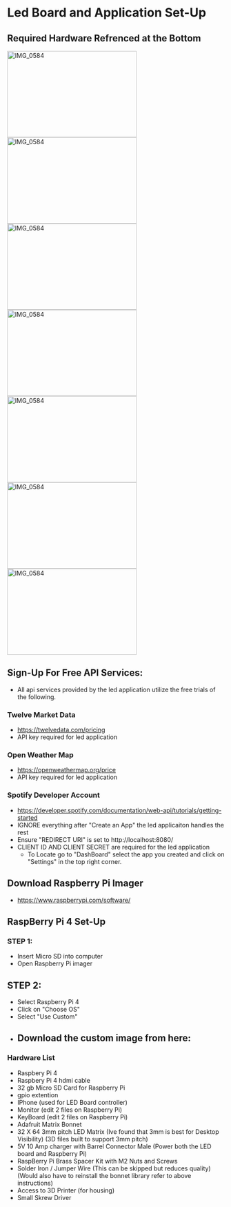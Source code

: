 # Led Board and Application Set-Up

## Required Hardware Refrenced at the Bottom
<img src="https://github.com/cashhollister2u/Led_App_Prod/assets/153677541/8d0cddf8-83f3-448e-90b9-70a758afb57e" alt="IMG_0584" width="300" height="200">
<img src="https://github.com/cashhollister2u/Led_App_Prod/assets/153677541/bb6920f6-ff4d-49ce-815f-a3bd049cfb54" alt="IMG_0584" width="300" height="200">
<img src="https://github.com/cashhollister2u/Led_App_Prod/assets/153677541/1f8c8b90-3964-40ef-b4b5-e148caa803fe" alt="IMG_0584" width="300" height="200">
<img src="https://github.com/cashhollister2u/Led_App_Prod/assets/153677541/7fb41a0d-764e-4189-bd65-df001cf257da" alt="IMG_0584" width="300" height="200">
<img src="https://github.com/cashhollister2u/Led_App_Prod/assets/153677541/0bf04dc4-fd7b-4d76-9d15-3d24ce158498" alt="IMG_0584" width="300" height="200">
<img src="https://github.com/cashhollister2u/Led_App_Prod/assets/153677541/fff90604-6f77-404c-9fad-a8ef23ce79ab" alt="IMG_0584" width="300" height="200">
<img src="https://github.com/cashhollister2u/Led_App_Prod/assets/153677541/5357fde8-a1d5-40a6-84a5-42ef1514189a" alt="IMG_0584" width="300" height="200">



## Sign-Up For Free API Services:
- All api services provided by the led application utilize the free trials of the following. 
### Twelve Market Data
- https://twelvedata.com/pricing
- API key required for led application 
### Open Weather Map
- https://openweathermap.org/price
- API key required for led application
### Spotify Developer Account
- https://developer.spotify.com/documentation/web-api/tutorials/getting-started
- IGNORE everything after "Create an App" the led applicaiton handles the rest
- Ensure "REDIRECT URI" is set to http://localhost:8080/
- CLIENT ID AND CLIENT SECRET are required for the led application
    - To Locate go to "DashBoard" select the app you created and click on "Settings" in the top right corner.

## Download Raspberry Pi Imager
- https://www.raspberrypi.com/software/

## RaspBerry Pi 4 Set-Up
### STEP 1:
- Insert Micro SD into computer
- Open Raspberry Pi imager

## STEP 2:
- Select Raspberry Pi 4
- Click on "Choose OS"
- Select "Use Custom"
- Download the custom image from here:
  -



### Hardware List
- Raspbery Pi 4
- Raspbery Pi 4 hdmi cable
- 32 gb Micro SD Card for Raspberry Pi
- gpio extention
- IPhone (used for LED Board controller)
- Monitor (edit 2 files on Raspberry Pi)
- KeyBoard (edit 2 files on Raspberry Pi)
- Adafruit Matrix Bonnet
- 32 X 64 3mm pitch LED Matrix (Ive found that 3mm is best for Desktop Visibility) (3D files built to support 3mm pitch)
- 5V 10 Amp charger with Barrel Connector Male (Power both the LED board and Raspberry Pi)
- RaspBerry Pi Brass Spacer Kit with M2 Nuts and Screws
- Solder Iron / Jumper Wire (This can be skipped but reduces quality) (Would also have to reinstall the bonnet library refer to above instructions)
- Access to 3D Printer (for housing)
- Small Skrew Driver
